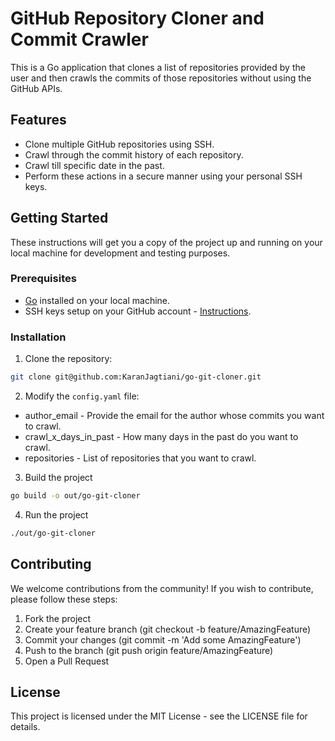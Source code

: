 # GitHub Repository Cloner and Commit Crawler

This is a Go application that clones a list of repositories provided by the user and then crawls the commits of those repositories without using the GitHub APIs.

## Features

- Clone multiple GitHub repositories using SSH.
- Crawl through the commit history of each repository.
- Crawl till specific date in the past.
- Perform these actions in a secure manner using your personal SSH keys.

## Getting Started

These instructions will get you a copy of the project up and running on your local machine for development and testing purposes.

### Prerequisites

- [Go](https://golang.org/dl/) installed on your local machine.
- SSH keys setup on your GitHub account - [Instructions](https://docs.github.com/en/authentication/connecting-to-github-with-ssh/generating-a-new-ssh-key-and-adding-it-to-the-ssh-agent).

### Installation

1. Clone the repository:

```bash
git clone git@github.com:KaranJagtiani/go-git-cloner.git
```

2. Modify the `config.yaml` file:

- author_email - Provide the email for the author whose commits you want to crawl.
- crawl_x_days_in_past - How many days in the past do you want to crawl.
- repositories - List of repositories that you want to crawl.

3. Build the project

```bash
go build -o out/go-git-cloner
```

4. Run the project

```bash
./out/go-git-cloner
```

## Contributing

We welcome contributions from the community! If you wish to contribute, please follow these steps:

1. Fork the project
2. Create your feature branch (git checkout -b feature/AmazingFeature)
3. Commit your changes (git commit -m 'Add some AmazingFeature')
4. Push to the branch (git push origin feature/AmazingFeature)
5. Open a Pull Request

## License

This project is licensed under the MIT License - see the LICENSE file for details.
